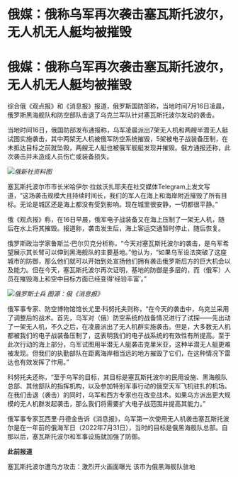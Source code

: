 # 俄媒：俄称乌军再次袭击塞瓦斯托波尔，无人机无人艇均被摧毁

# 俄媒：俄称乌军再次袭击塞瓦斯托波尔，无人机无人艇均被摧毁

综合俄《观点报》和《消息报》报道，俄罗斯国防部称，当地时间7月16日凌晨，俄罗斯黑海舰队和防空部队击退了乌克兰军队针对塞瓦斯托波尔发动的袭击。

当地时间16日，俄国防部发布通报称，乌军凌晨派出7架无人机和两艘半潜无人艇试图实施袭击，其中两架无人机被俄军防空系统摧毁，5架被电子战装备压制，在未抵达目标之前就坠毁，两艘无人艇也被俄军舰艇发现并摧毁。俄方通报还称，此次袭击并未造成人员伤亡或装备损失。

![](https://inews.gtimg.com/om_bt/OaTCaHkKodHWoI1eFVzNmLGBTNckyGuyc4qU1LS9UG67MAA/1000)_俄新社资料图_

塞瓦斯托波尔市市长米哈伊尔·拉兹沃扎耶夫在社交媒体Telegram上发文写道，“这场袭击规模大且持续时间长，我们的军人在海上和海岸附近摧毁了所有目标。无论是城区还是海上都没有受到影响。现在城里很安静，一切都很平静。”

俄《观点报》称，在16日早晨，俄军电子战装备又在海上压制了一架无人机，随后在水上将其摧毁。报道称，袭击发生后，海上客运交通暂时停止，随后恢复。

俄罗斯政治学家鲁斯兰·巴尔贝克分析称，“今天对塞瓦斯托波尔的袭击，是乌军希望展示其长臂可以伸到黑海舰队的主要基地。”他认为，“如果乌军设法突破了这座城市的防御，那么他们就可以开始到处宣扬他们拥有袭击俄罗斯后方的巨大机会以及能力。但在今天，塞瓦斯托波尔再次证明，基地的防御是多层的，而（俄军）人员在摧毁海上和空中目标方面已经变得‘经验丰富’。”

![](https://inews.gtimg.com/om_bt/O5k7CsI9oBCvJyYBQg9XrkpMRb6n8INrMltovb1eQF5V8AA/1000)_俄罗斯士兵
图源：俄《消息报》_

俄军事专家、防空博物馆馆长尤里·科努托夫则称，“在今天的袭击中，乌克兰采用了调整后的战术。首先，乌军对（俄）防空系统的战备情况进行了试探——先出动了一架无人机，不久之后，在凌晨派出了无人机群实施袭击。但是，大多数无人机都被我们的电子战装备压制了，这表明我们的电子战系统的有效性有所提高。至于此次行动的海上部分，乌军试图用半潜无人艇袭击克里米亚，这种半潜无人艇更难被发现。但我们的执勤部队在距离海岸相当远的地方摧毁了它们，在这种情况下雷达也有效发挥了作用。”

科努托夫还称，“至于乌军的目标，其目标是塞瓦斯托波尔的民用设施、黑海舰队总部、其他部队的指挥机构，以及参加特别军事行动的俄空天军飞机驻扎的机场。在我们击退（袭击）的同时，乌军和西方专家也在改变战术。如果乌方派出更大规模的无人机群发起袭击，那么我们将需要扩大电子战范围并提高其能力。”

俄军事专家瓦西里·丹德金告诉《消息报》，乌军第一次使用无人机袭击塞瓦斯托波尔是在一年前的俄海军日（2022年7月31日），当时的目标是俄黑海舰队总部。自那以后，塞瓦斯托波尔和军事设施就加强了防御。

**此前报道**

塞瓦斯托波尔遭乌方攻击：激烈开火画面曝光 该市为俄黑海舰队驻地

